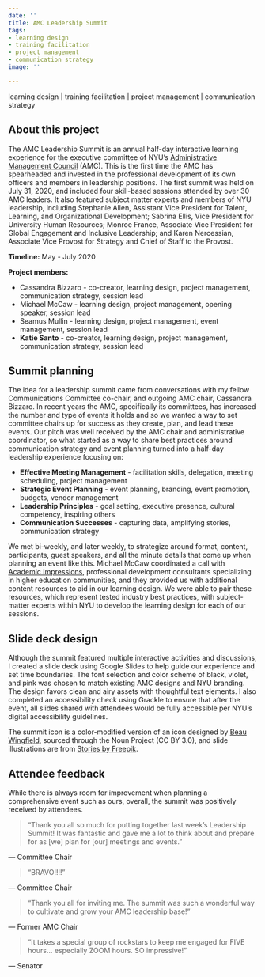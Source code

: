 ```yaml
---
date: ''
title: AMC Leadership Summit
tags:
- learning design
- training facilitation
- project management
- communication strategy
image: ''

---
```

learning design | training facilitation | project management | communication strategy

## About this project

The AMC Leadership Summit is an annual half-day interactive learning experience for the executive committee of NYU’s [Administrative Management Council](http://nyu.edu/amc) (AMC). This is the first time the AMC has spearheaded and invested in the professional development of its own officers and members in leadership positions. The first summit was held on July 31, 2020, and included four skill-based sessions attended by over 30 AMC leaders. It also featured subject matter experts and members of NYU leadership, including Stephanie Allen, Assistant Vice President for Talent, Learning, and Organizational Development; Sabrina Ellis, Vice President for University Human Resources; Monroe France, Associate Vice President for Global Engagement and Inclusive Leadership; and Karen Nercessian, Associate Vice Provost for Strategy and Chief of Staff to the Provost.

**Timeline:** May - July 2020

**Project members:**

* Cassandra Bizzaro - co-creator, learning design, project management, communication strategy, session lead
* Michael McCaw - learning design, project management, opening speaker, session lead
* Seamus Mullin - learning design, project management, event management, session lead
* **Katie Santo** - co-creator, learning design, project management, communication strategy, session lead

## Summit planning

The idea for a leadership summit came from conversations with my fellow Communications Committee co-chair, and outgoing AMC chair, Cassandra Bizzaro. In recent years the AMC, specifically its committees, has increased the number and type of events it holds and so we wanted a way to set committee chairs up for success as they create, plan, and lead these events. Our pitch was well received by the AMC chair and administrative coordinator, so what started as a way to share best practices around communication strategy and event planning turned into a half-day leadership experience focusing on:

* **Effective Meeting Management** - facilitation skills, delegation, meeting scheduling, project management
* **Strategic Event Planning** - event planning, branding, event promotion, budgets, vendor management
* **Leadership Principles** - goal setting, executive presence, cultural competency, inspiring others
* **Communication Successes** - capturing data, amplifying stories, communication strategy

We met bi-weekly, and later weekly, to strategize around format, content, participants, guest speakers, and all the minute details that come up when planning an event like this. Michael McCaw coordinated a call with [Academic Impressions](https://www.academicimpressions.com/), professional development consultants specializing in higher education communities, and they provided us with additional content resources to aid in our learning design. We were able to pair these resources, which represent tested industry best practices, with subject-matter experts within NYU to develop the learning design for each of our sessions.

## Slide deck design

Although the summit featured multiple interactive activities and discussions, I created a slide deck using Google Slides to help guide our experience and set time boundaries. The font selection and color scheme of black, violet, and pink was chosen to match existing AMC designs and NYU branding. The design favors clean and airy assets with thoughtful text elements. I also completed an accessibility check using Grackle to ensure that after the event, all slides shared with attendees would be fully accessible per NYU’s digital accessibility guidelines.

The summit icon is a color-modified version of an icon designed by [Beau Wingfield](http://www.beauwingfield.com/), sourced through the Noun Project (CC BY 3.0), and slide illustrations are from [Stories by Freepik](https://stories.freepik.com/rafiki).

## Attendee feedback

While there is always room for improvement when planning a comprehensive event such as ours, overall, the summit was positively received by attendees.

> “Thank you all so much for putting together last week’s Leadership Summit! It was fantastic and gave me a lot to think about and prepare for as \[we\] plan for \[our\] meetings and events.”

— Committee Chair

> “BRAVO!!!!”

— Committee Chair

> “Thank you all for inviting me. The summit was such a wonderful way to cultivate and grow your AMC leadership base!”

— Former AMC Chair

> “It takes a special group of rockstars to keep me engaged for FIVE hours... especially ZOOM hours. SO impressive!”

— Senator